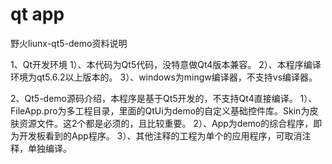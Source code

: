 # qt app

野火liunx-qt5-demo资料说明

1、Qt开发环境
1）、本代码为Qt5代码，没特意做Qt4版本兼容。
2）、本程序编译环境为qt5.6.2以上版本的。
3）、windows为mingw编译器，不支持vs编译器。

2、Qt5-demo源码介绍，本程序是基于Qt5开发的，不支持Qt4直接编译。
1）、FileApp.pro为多工程目录，里面的QtUi为demo的自定义基础控件库。Skin为皮肤资源文件。这2个都是必须的，且比较重要。
2）、App为demo的综合程序，即为开发板看到的App程序。
3）、其他注释的工程为单个的应用程序，可取消注释，单独编译。